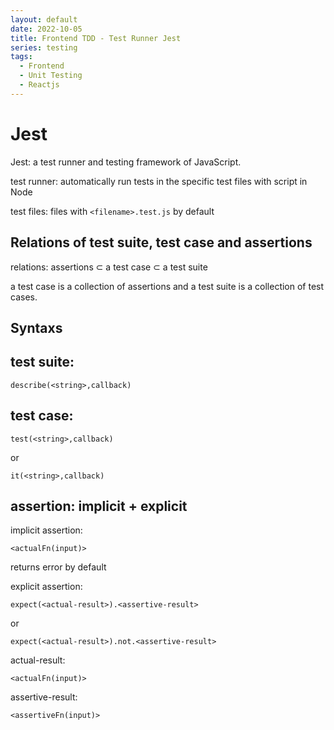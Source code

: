 ```yaml
---
layout: default
date: 2022-10-05
title: Frontend TDD - Test Runner Jest
series: testing
tags:
  - Frontend
  - Unit Testing
  - Reactjs
---
```


# Jest

Jest: a test runner and testing framework of JavaScript.

test runner: automatically run tests in the specific test files with script in Node

test files: files with `<filename>.test.js` by default

## Relations of test suite, test case and assertions

relations: assertions  ⊂ a test case  ⊂ a test suite

a test case is a collection of assertions and a test suite is a collection of test cases.

## Syntaxs

## test suite:
  
  ```
  describe(<string>,callback)
  ```

## test case: 

  ```
  test(<string>,callback)  
  ``` 
  or
  ```
  it(<string>,callback)
  ```

## assertion: implicit + explicit

implicit assertion: 
  
  ```
  <actualFn(input)>
  ``` 
  returns error by default

explicit assertion: 

    expect(<actual-result>).<assertive-result>

  or
    
    expect(<actual-result>).not.<assertive-result>

actual-result: 

    <actualFn(input)>

assertive-result: 
    
    <assertiveFn(input)>











